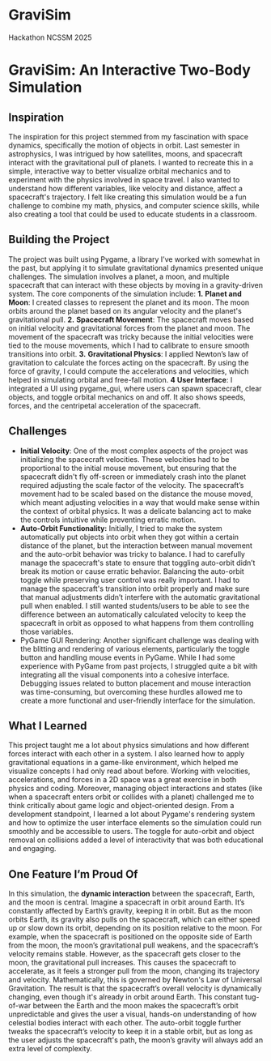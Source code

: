 # GraviSim
Hackathon NCSSM 2025



# GraviSim: An Interactive Two-Body Simulation
## Inspiration
The inspiration for this project stemmed from my fascination with space dynamics, specifically the motion of objects in orbit. Last semester in astrophysics, I was intrigued by how satellites, moons, and spacecraft interact with the gravitational pull of planets. I wanted to recreate this in a simple, interactive way to better visualize orbital mechanics and to experiment with the physics involved in space travel. I also wanted to understand how different variables, like velocity and distance, affect a spacecraft's trajectory. I felt like creating this simulation would be a fun challenge to combine my math, physics, and computer science skills, while also creating a tool that could be used to educate students in a classroom.
## Building the Project
The project was built using Pygame, a library I’ve worked with somewhat in the past, but applying it to simulate gravitational dynamics presented unique challenges. The simulation involves a planet, a moon, and multiple spacecraft that can interact with these objects by moving in a gravity-driven system.
The core components of the simulation include:
**1.** **Planet and Moon**: I created classes to represent the planet and its moon. The moon orbits around the planet based on its angular velocity and the planet's gravitational pull.
**2.** **Spacecraft Movement**: The spacecraft moves based on initial velocity and gravitational forces from the planet and moon. The movement of the spacecraft was tricky because the initial velocities were tied to the mouse movements, which I had to calibrate to ensure smooth transitions into orbit.
**3.** **Gravitational Physics**: I applied Newton’s law of gravitation to calculate the forces acting on the spacecraft. By using the force of gravity, I could compute the accelerations and velocities, which helped in simulating orbital and free-fall motion.
**4** **User Interface**: I integrated a UI using pygame_gui, where users can spawn spacecraft, clear objects, and toggle orbital mechanics on and off. It also shows speeds, forces, and the centripetal acceleration of the spacecraft.
## Challenges
- **Initial Velocity**: One of the most complex aspects of the project was initializing the spacecraft velocities. These velocities had to be proportional to the initial mouse movement, but ensuring that the spacecraft didn't fly off-screen or immediately crash into the planet required adjusting the scale factor of the velocity. The spacecraft’s movement had to be scaled based on the distance the mouse moved, which meant adjusting velocities in a way that would make sense within the context of orbital physics. It was a delicate balancing act to make the controls intuitive while preventing erratic motion.
- **Auto-Orbit Functionality:** Initially, I tried to make the system automatically put objects into orbit when they got within a certain distance of the planet, but the interaction between manual movement and the auto-orbit behavior was tricky to balance. I had to carefully manage the spacecraft's state to ensure that toggling auto-orbit didn’t break its motion or cause erratic behavior. Balancing the auto-orbit toggle while preserving user control was really important. I had to manage the spacecraft's transition into orbit properly and make sure that manual adjustments didn’t interfere with the automatic gravitational pull when enabled. I still wanted students/users to be able to see the difference between an automatically calculated velocity to keep the spacecraft in orbit as opposed to what happens from them controlling those variables.
- PyGame GUI Rendering: Another significant challenge was dealing with the blitting and rendering of various elements, particularly the toggle button and handling mouse events in PyGame. While I had some experience with PyGame from past projects, I struggled quite a bit with integrating all the visual components into a cohesive interface. Debugging issues related to button placement and mouse interaction was time-consuming, but overcoming these hurdles allowed me to create a more functional and user-friendly interface for the simulation.
## What I Learned
This project taught me a lot about physics simulations and how different forces interact with each other in a system. I also learned how to apply gravitational equations in a game-like environment, which helped me visualize concepts I had only read about before. Working with velocities, accelerations, and forces in a 2D space was a great exercise in both physics and coding. Moreover, managing object interactions and states (like when a spacecraft enters orbit or collides with a planet) challenged me to think critically about game logic and object-oriented design. 
From a development standpoint, I learned a lot about Pygame's rendering system and how to optimize the user interface elements so the simulation could run smoothly and be accessible to users. The toggle for auto-orbit and object removal on collisions added a level of interactivity that was both educational and engaging.
## One Feature I’m Proud Of
In this simulation, the **dynamic interaction** between the spacecraft, Earth, and the moon is central. Imagine a spacecraft in orbit around Earth. It’s constantly affected by Earth’s gravity, keeping it in orbit. But as the moon orbits Earth, its gravity also pulls on the spacecraft, which can either speed up or slow down its orbit, depending on its position relative to the moon.
For example, when the spacecraft is positioned on the opposite side of Earth from the moon, the moon’s gravitational pull weakens, and the spacecraft’s velocity remains stable. However, as the spacecraft gets closer to the moon, the gravitational pull increases. This causes the spacecraft to accelerate, as it feels a stronger pull from the moon, changing its trajectory and velocity.
Mathematically, this is governed by Newton's Law of Universal Gravitation. The result is that the spacecraft’s overall velocity is dynamically changing, even though it's already in orbit around Earth.
This constant tug-of-war between the Earth and the moon makes the spacecraft’s orbit unpredictable and gives the user a visual, hands-on understanding of how celestial bodies interact with each other. The auto-orbit toggle further tweaks the spacecraft’s velocity to keep it in a stable orbit, but as long as the user adjusts the spacecraft's path, the moon’s gravity will always add an extra level of complexity.

## 

